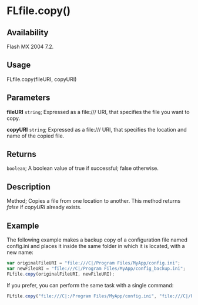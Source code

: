# FLfile.copy()

## Availability

Flash MX 2004 7.2.

## Usage

FLfile.copy(fileURI, copyURI)

## Parameters

**fileURI** `string`; Expressed as a file:/// URI, that specifies the file you want to copy.

**copyURI** `string`; Expressed as a file:/// URI, that specifies the location and name of the copied file.

## Returns

`boolean`; A boolean value of true if successful; false otherwise.

## Description

Method; Copies a file from one location to another. This method returns *false* if *copyURI* already exists.

## Example

The following example makes a backup copy of a configuration file named config.ini and places it inside the same folder in which it is located, with a new name:

```javascript
var originalFileURI = "file:///C|/Program Files/MyApp/config.ini";
var newFileURI = "file:///C|/Program Files/MyApp/config_backup.ini";
FLfile.copy(originalFileURI, newFileURI);
```

If you prefer, you can perform the same task with a single command:

```javascript
FLfile.copy("file:///C|:/Program Files/MyApp/config.ini", "file:///C|/Program Files/MyApp/config_backup.ini");
```
